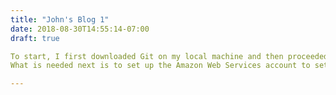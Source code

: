 ```yaml
---
title: "John's Blog 1"
date: 2018-08-30T14:55:14-07:00
draft: true

To start, I first downloaded Git on my local machine and then proceeded to use Git Bash for subsequent exercises. To install Hugo, I first installed Chocolately to run the install through Windows CMD, then ran the install packages for Hugo. From there, Hugo is able to make the .md files needed for the blog post as well as generate the static site. 
What is needed next is to set up the Amazon Web Services account to set up the EC2 instances and the VPC. I then created the Virtual Private Cloud on AWS with the first attempt using an elastic IP and a recent attempt using a created IGW with the IP 10.0.0.0/16. I then made the 3 public subnets with the IPs 10.0.16.0/22 - 10.0.48.0/22. I also created three private subnets using the IPs 10.0.64.0/20 - 10.0.96.0/20 with auto-assigned IP addresses for all subnets. The proper Route Tables were then configured, one with both local and igw routes for the public subnets, and one with only local routes for the private subnets. The public subnets were associated with the route table with both the local 10.0.0.0\16 route and the 0.0.0.0/0 internet gateway while the private subnets were linked to the route table that had only the local 10.0.0.0/16 route. The first attempt using an elastic IP ran with similar results with the exception that the elastic IP had opened both a NAT gateway as well as a two more route table for both the internet gateway and the NAT gateway. Upon looking at the subnet Network Access Control Lists, the other connected subnets can be viewed and analyzed. Subsequent EC2 instance tests using the VPC resulted in both successful ssh as well as ping to google.com from inside. More EC2 instance tests will be run to test VPC reliability. 

---
```


